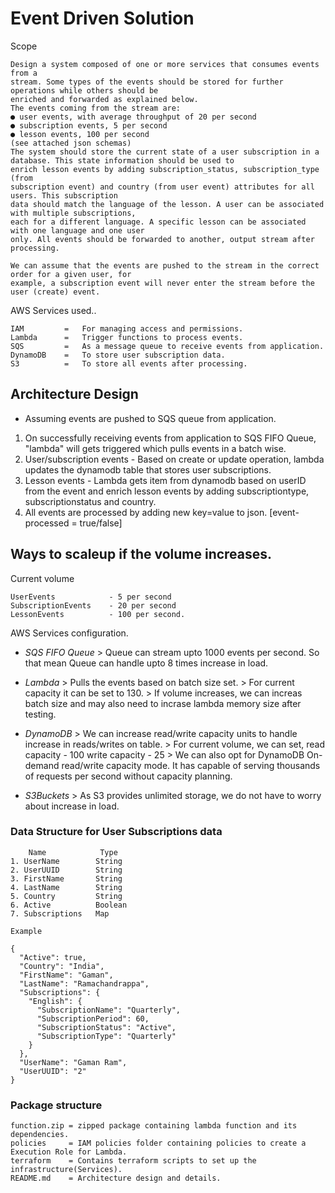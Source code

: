 # Event Driven Solution

Scope
```
Design a system composed of one or more services that consumes events from a
stream. Some types of the events should be stored for further operations while others should be
enriched and forwarded as explained below.
The events coming from the stream are:
● user events, with average throughput of 20 per second
● subscription events, 5 per second
● lesson events, 100 per second
(see attached json schemas)
The system should store the current state of a user subscription in a database. This state information should be used to
enrich lesson events by adding subscription_status, subscription_type (from
subscription event) and country (from user event) attributes for all users. This subscription
data should match the language of the lesson. A user can be associated with multiple subscriptions,
each for a different language. A specific lesson can be associated with one language and one user
only. All events should be forwarded to another, output stream after processing.

We can assume that the events are pushed to the stream in the correct order for a given user, for
example, a subscription event will never enter the stream before the user (create) event.
```

AWS Services used..
```
IAM         =   For managing access and permissions.
Lambda      =   Trigger functions to process events.
SQS         =   As a message queue to receive events from application.
DynamoDB    =   To store user subscription data.
S3          =   To store all events after processing.
```

## Architecture Design

* Assuming events are pushed to SQS queue from application.

1. On successfully receiving events from application to SQS FIFO Queue, "lambda" will gets triggered which pulls events in a batch wise.
2. User/subscription events - Based on create or update operation, lambda updates the dynamodb table that stores user subscriptions.
3. Lesson events - Lambda gets item from dynamodb based on userID from the event and enrich lesson events by adding subscriptiontype, subscriptionstatus and country.
4. All events are processed by adding new key=value to json. [event-processed = true/false]

## Ways to scaleup if the volume increases.

Current volume

```
UserEvents            - 5 per second
SubscriptionEvents    - 20 per second
LessonEvents          - 100 per second.
```

AWS Services configuration.

* *SQS FIFO Queue*
        > Queue can stream upto 1000 events per second. So that mean Queue can handle upto 8 times increase in load.

* *Lambda*
        > Pulls the events based on batch size set.
        > For current capacity it can be set to 130.
        > If volume increases, we can increas batch size and may also need to incrase lambda memory size after testing.

* *DynamoDB*
        > We can increase read/write capacity units to handle increase in reads/writes on table.
        > For current volume, we can set,
                read capacity - 100
                write capacity - 25
        > We can also opt for DynamoDB On-demand read/write capacity mode. It has capable of serving thousands of requests per second without capacity planning.

* *S3Buckets*
        > As S3 provides unlimited storage, we do not have to worry about increase in load.


### Data Structure for User Subscriptions data
```
    Name            Type
1. UserName        String
2. UserUUID        String
3. FirstName       String  
4. LastName        String
5. Country         String
6. Active          Boolean
7. Subscriptions   Map

Example  

{
  "Active": true,
  "Country": "India",
  "FirstName": "Gaman",
  "LastName": "Ramachandrappa",
  "Subscriptions": {
    "English": {
      "SubscriptionName": "Quarterly",
      "SubscriptionPeriod": 60,
      "SubscriptionStatus": "Active",
      "SubscriptionType": "Quarterly"
    }
  },
  "UserName": "Gaman Ram",
  "UserUUID": "2"
}
```

### Package structure
```
function.zip = zipped package containing lambda function and its dependencies.
policies     = IAM policies folder containing policies to create a Execution Role for Lambda.
terraform    = Contains terraform scripts to set up the infrastructure(Services).
README.md    = Architecture design and details.
```

